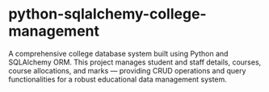 # python-sqlalchemy-college-management
A comprehensive college database system built using Python and SQLAlchemy ORM. This project manages student and staff details, courses, course allocations, and marks — providing CRUD operations and query functionalities for a robust educational data management system.
